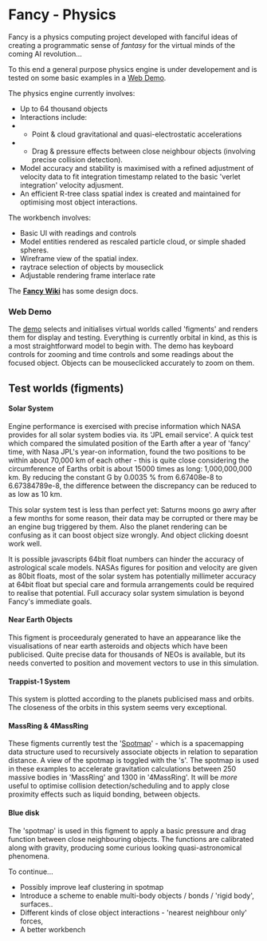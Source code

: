 Fancy - Physics
===============

Fancy is a physics computing project developed with fanciful ideas of creating a programmatic sense of *fantasy* for the virtual minds of the coming AI revolution...

To this end a general purpose physics engine is under developement and is tested on some basic examples in a [Web Demo](http://strainer.github.io/fancy/). 

The physics engine currently involves:
* Up to 64 thousand objects
* Interactions include: 
* * Point & cloud gravitational and quasi-electrostatic accelerations
* * Drag & pressure effects between close neighbour objects (involving precise collision
detection).
* Model accuracy and stability is maximised with a refined adjustment of velocity data to fit integration timestamp related to the basic 'verlet integration' velocity adjusment.
* An efficient R-tree class spatial index is created and maintained for optimising most object interactions.

The workbench involves:
* Basic UI with readings and controls
* Model entities rendered as rescaled particle cloud, or simple shaded spheres.
* Wireframe view of the spatial index.
* raytrace selection of objects by mouseclick
* Adjustable rendering frame interlace rate
  
The **[Fancy Wiki](https://github.com/strainer/fancy/wiki)** has some design docs.

### Web Demo
The [demo](http://strainer.github.io/fancy/) selects and initialises virtual worlds called 'figments' and renders them for display and testing. Everything is currently orbital in kind, as this is a most straightforward model to begin with. The demo has keyboard controls for zooming and time controls and some readings about the focused object. Objects can be mouseclicked accurately to zoom on them.

## Test worlds (figments)

#### Solar System

Engine performance is exercised with precise information which NASA provides for all solar system bodies via. its 'JPL email service'. A quick test which compared the simulated position of the Earth after a year of 'fancy' time, with Nasa JPL's year-on information, found the two positions to be within about 70,000 km of each other - this is quite close considering the circumference of Earths orbit is about 15000 times as long: 1,000,000,000 km. By reducing the constant G by 0.0035 % from 6.67408e-8 to 6.67384789e-8, the difference between the discrepancy can be reduced to as low as 10 km. 

This solar system test is less than perfect yet: Saturns moons go awry after a few months for some reason, their data may be corrupted or there may be an engine bug triggered by them. Also the planet rendering can be confusing as it can boost object size wrongly. And object clicking doesnt work well.

It is possible javascripts 64bit float numbers can hinder the accuracy of astrological scale models. NASAs figures for position and velocity are given as 80bit floats, most of the solar system has potentially millimeter accuracy at 64bit float but special care and formula arrangements could be required to realise that potential. Full accuracy solar system simulation is beyond Fancy's immediate goals.

#### Near Earth Objects
This figment is proceeduraly generated to have an appearance like the visualisations of near earth asteroids and objects which have been publicised. Quite precise data for thousands of NEOs is available, but its needs converted to position and movement vectors to use in this simulation.

#### Trappist-1 System
This system is plotted according to the planets publicised mass and orbits. The closeness of the orbits in this system seems very exceptional.

#### MassRing & 4MassRing
These figments currently test the '[Spotmap](https://github.com/strainer/fancy/wiki/spotmap)' - which is a spacemapping data structure used to recursively associate objects in relation to separation distance. A view of the spotmap is toggled with the 's'. The spotmap is used in these examples to accelerate gravitation calculations between 250 massive bodies in 'MassRing' and 1300 in '4MassRing'. It will be *more* useful to optimise collision detection/scheduling and to apply close proximity effects such as liquid bonding, between objects.

#### Blue disk
The 'spotmap' is used in this figment to apply a basic pressure and drag function between close neighbouring objects. The functions are calibrated along with gravity, producing some curious looking quasi-astronomical phenomena.

To continue...

* Possibly improve leaf clustering in spotmap
* Introduce a scheme to enable multi-body objects / bonds / 'rigid body', surfaces..
* Different kinds of close object interactions - 'nearest neighbour only' forces,  
* A better workbench 